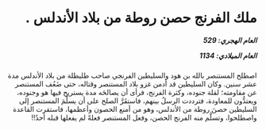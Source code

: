 <h1 dir="rtl">ملك الفرنج حصن روطة من بلاد الأندلس .</h1>

<h5 dir="rtl">العام الهجري:  529

العام الميلادي: 1134

</h5>

<p dir="rtl">اصطلح المستنصر بالله بن هود والسليطين الفرنجي صاحب طليطلة من بلاد الأندلس مدة عشر سنين. وكان السليطين قد أدمن غزو بلاد المستنصر وقتاله، حتى ضَعُف المستنصر عن مقاومته؛ لقلة جنوده، وكثرة الفرنج، فرأى أن يصالحَه مدة يستريح فيها هو وجنوده، ويعتدُّون للمعاودة، فترددت الرسلُ بينهم، فاستقَرَّ الصلح على أن يسلِّمَ المستنصر إلى السليطين حصنَ روطة من الأندلس، وهو من أمنع الحصون وأعظمها، فاستقرت القاعدة واصطلحوا، وتسلَّم منه الفرنج الحصن، وفعل المستنصر فعلةً لم يفعلها قبله أحدٌ!!</p></br>
